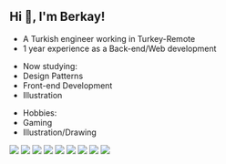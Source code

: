 <h2> Hi 👋, I'm Berkay!</h2>
<ul>
  <li>A Turkish engineer working in Turkey-Remote</li>
  <li>1 year experience as a Back-end/Web development</li>
</ul>
<ul>
  <li>Now studying:</li>
  <li>Design Patterns</li>
  <li>Front-end Development</li>
  <li>Illustration</li>
</ul>
<ul>
<li>Hobbies:</li>
<li>Gaming</li>
<li>Illustration/Drawing</li>
</ul>

<td>
    <img src="https://img.shields.io/badge/-Python-F9DC3E.svg?logo=python&style=flat">
    <img src="https://img.shields.io/badge/-GitHub-181717.svg?logo=github&style=flat">
    <img src="https://img.shields.io/badge/Javascript-276DC3.svg?logo=javascript&style=flat">
    <img src="https://img.shields.io/badge/-CSS3-1572B6.svg?logo=css3&style=flat">
    <img src="https://img.shields.io/badge/-HTML5-333.svg?logo=html5&style=flat">
    <img src="https://img.shields.io/badge/-Bootstrap-563D7C.svg?logo=bootstrap&style=flat">
    <img src="https://img.shields.io/badge/-jQuery-0769AD.svg?logo=jquery&style=flat">
    <img src="https://img.shields.io/badge/-Visual%20Studio%20Code-007ACC.svg?logo=visual-studio-code&style=flat">
    <img src="https://img.shields.io/badge/-Xcode-EEE.svg?logo=xcode&style=flat">
  </td>

